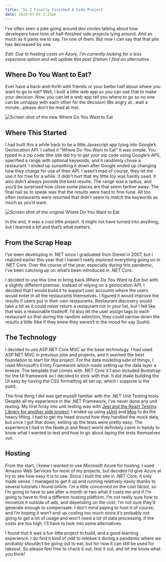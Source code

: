 ```yaml
---
title: 'So I Finally Finished A Side Project'
date: 2020-07-05 2:25pm
---
```


I’ve often seen a joke going around dev circles talking about how developers have tons of half-finished side projects lying around. And as much as it pains me to say, I’m one of them. But now I can say that that pile has decreased by one.

_Edit: Due to hosting costs on Azure, I'm currently looking for a less expensive option and will update this post if/when I find an alternative_

## Where Do You Want to Eat?

Ever have a back-and-forth with friends or your better half about where you want to go to eat? Well, I built a little web app so you can use that to make your decision. Now, you can let a web app tell you where to go so no one can be unhappy with each other for the decision! (Be angry at...wait a minute...please don’t be mad at me).

<!-- [Where Do You Want to Eat?](https://www.wheredoyouwanttoeat.xyz) -->

<div class="centered-image"><img src="/assets/images/posts/2020-07-05-so-i-finally-finished-a-side-project/wheredoyouwanttoeat2.jpg" alt="Screen shot of the new Where Do You Want to Eat" class="shadowed" /></div>

## Where This Started

I had built this a while back to be a little Javascript app tying into Google’s Geolocation API. I called it “Where Do You Want to Eat” It was simple. You typed in a zip code (the site did try to get your zip code using Google’s API), specified a range with optional keywords, and it randomly chose a restaurant. I ended up sunsetting it down after Google ended up changing how they charge for use of their API. I wasn’t mad of course, they let me use it for free for a while. It didn’t hurt that my little toy was hardly used. It also didn’t always provide the best results. The range was a radius, and you’d be surprised how close some places are that seem farther away. The final nail so to speak was that the results were hard to fine-tune. All too often restaurants were returned that didn’t seem to match the keywords as much as you’d want.

<div class="centered-image"><img src="/assets/images/projects/where-do-you-want-to-eat.jpg" alt="Screen shot of the original Where Do You Want to Eat" class="shadowed" /></div>

In the end, it was a cool little project. It might not have turned into anything, but I learned a bit and that’s what matters.

## From the Scrap Heap

I’ve been developing in .NET since I graduated from Drexel in 2007, but I realized earlier this year that I haven’t really explored everything going on in .NET Core. Over the course of the year, especially during this pandemic, I’ve been catching up on what’s been introduced in .NET Core.

I decided to use this time to bring back _Where Do You Want to Eat_ but with a slightly different premise. Instead of relying on a geolocation API, I decided that I would build it to support user accounts where the users would enter in all the restaurants themselves. I figured it would improve the results if users put in their own restaurants. Restaurant discovery would take a hit as it could never return a restaurant not in your list, but I felt like that was a reasonable tradeoff. I’d also let the user assign tags to each restaurant so that during the random selection, they could narrow down the results a little (like if they knew they weren’t in the mood for say Sushi).

## The Technology

I decided to use ASP.NET Core MVC as the base technology. I had used ASP.NET MVC in previous jobs and projects, and it seemed the best foundation to start for this project. For the data modeling side of things, I used Microsoft’s Entity Framework which made setting up the data layer a breeze. The template that comes with .NET Core 3.1 also included Bootstrap for the UI framework so I decided to stick with that. It did make building the UI easy by having the CSS formatting all set up, which I suppose is the point.

The final thing I did was get myself familiar with the .NET Unit Testing tools. Despite all my experience in the .NET Framework, I’ve never done any unit testing. My first foray into unit testing was with [Jest and the React Testing Library for another side project](https://kpwags.com/2020/05/06/delving-into-unit-testing.html). I ended up using [xUnit](https://xunit.net/) and [Moq](https://github.com/moq/moq4) to do the heavy lifting. I had to get my head around how they handled the mock data, but once I got that down, setting up the tests were pretty easy. The experience I had in the Node.js and React world definitely came in handy to know what I wanted to test and how to go about laying the tests themselves out.

## Hosting

From the start, I knew I wanted to use Microsoft Azure for hosting. I used Amazon Web Services for most of my projects, but decided I’d give Azure at try to see how easy it is to use. Since I built the site in .NET Core, it only made sense. I managed to get it up and running relatively easily thanks to several tutorials I found online. I’m a little concerned on the cost factor, so I’m going to have to see after a month or two what it costs me and if I’m going to have to find a different hosting platform. I’m not really sure how to monetize it outside of ads, and depending on the cost, I’m not sure they’d generate enough to compensate. I don’t mind paying to host it of course, and I’m hoping it won’t end up costing too much since it’s probably not going to get a lot of usage and won’t need a lot of data processing. If the costs are too high, I’ll have to look into some alternatives.

I found that it was a fun little project to build, and a good learning experience. I do find it kind of odd to release it during a pandemic where we probably shouldn’t be going out to eat, but for now it can still be used for takeout. So please feel free to check it out, test it out, and let me know what you think!

<!-- [Where Do You Want to Eat?](https://www.wheredoyouwanttoeat.xyz) -->
